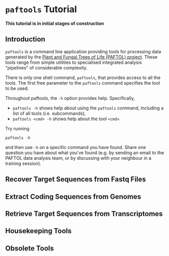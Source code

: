 # `paftools` Tutorial

**This tutorial is in initial stages of construction**

## Introduction

`paftools` is a command line application providing tools for
processing data generated by the [Plant and Fungal Trees of Life
(PAFTOL) project](https://www.paftol.org/). These tools range from
simple utilities to specialised integrated analysis "pipelines" of
considerable complexity.

There is only one shell command, `paftools`, that provides access to
all the tools. The first free parameter to the `paftools` command
specifies the tool to be used.

Throughout paftools, the `-h` option provides help. Specifically,
* `paftools -h` shows help about using the `paftools` command, including a list of all tools (i.e. subcommands),
* `paftools <cmd> -h` shows help about the tool `<cmd>`.

Try running
```
paftools -h
```
and then use `-h` on a specific command you have found. Share one
question you have about what you've found (e.g. by sending an email
to the PAFTOL data analysis team, or by discussing with your neighbour
in a training session).


## Recover Target Sequences from Fastq Files

## Extract Coding Sequences from Genomes

## Retrieve Target Sequences from Transcriptomes

## Housekeeping Tools

## Obsolete Tools

